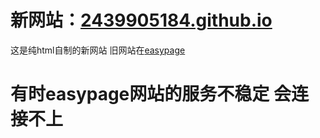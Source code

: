 # 新网站：<a href="https://2439905184.github.io" target="_blank">2439905184.github.io</a>
这是纯html自制的新网站 旧网站在<a href="sd">easypage</a>
# 有时easypage网站的服务不稳定 会连接不上
